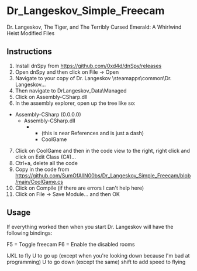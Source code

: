 # Dr_Langeskov_Simple_Freecam

Dr. Langeskov, The Tiger, and The Terribly Cursed Emerald: A Whirlwind Heist Modified Files

## Instructions

1. Install dnSpy from https://github.com/0xd4d/dnSpy/releases
2. Open dnSpy and then click on File -> Open
3. Navigate to your copy of Dr. Langeskov <Steam Install>\steamapps\common\Dr. Langeskov...
4. Then navigate to DrLangeskov_Data\Managed
5. Click on Assembly-CSharp.dll
6. In the assembly explorer, open up the tree like so:
 - Assembly-CSharp (0.0.0.0)
   - Assembly-CSharp.dll
     - - (this is near References and is just a dash)
       - CoolGame
7. Click on CoolGame and then in the code view to the right, right click and click on Edit Class (C#)...
8. Ctrl+a, delete all the code
9. Copy in the code from https://github.com/SumOfAllN00bs/Dr_Langeskov_Simple_Freecam/blob/main/CoolGame.cs
10. Click on Compile (if there are errors I can't help here)
11. Click on File -> Save Module... and then OK

## Usage

If everything worked then when you start Dr. Langeskov will have the following bindings:

F5 = Toggle freecam
F6 = Enable the disabled rooms
  
IJKL to fly
U to go up (except when you're looking down because I'm bad at programming)
U to go down (except the same)
shift to add speed to flying
